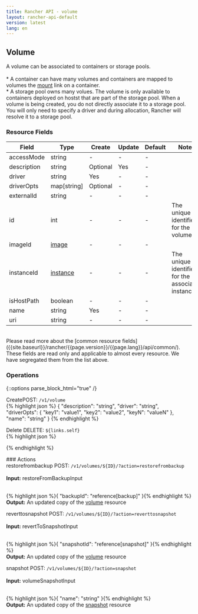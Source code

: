 ```yaml
---
title: Rancher API - volume
layout: rancher-api-default
version: latest
lang: en
---
```


## Volume

A volume can be associated to containers or storage pools. <br><br> * A container can have many volumes and containers are mapped to volumes the [mount]({{site.baseurl}}/rancher/{{page.version}}/{{page.lang}}/api/api-resources/mount/) link on a container. <br> * A storage pool owns many volues. The volume is only available to containers deployed on hostst that are part of the storage pool. When a volume is being created, you do not directly associate it to a storage pool. You will only need to specify a driver and during allocation, Rancher will resolve it to a storage pool.

### Resource Fields

Field | Type | Create | Update | Default | Notes
---|---|---|---|---|---
accessMode | string | - | - | - | 
description | string | Optional | Yes | - | 
driver | string | Yes | - | - | 
driverOpts | map[string] | Optional | - | - | 
externalId | string | - | - | - | 
id | int | - | - | - | The unique identifier for the volume
imageId | [image]({{site.baseurl}}/rancher/{{page.version}}/{{page.lang}}/api/api-resources/image/) | - | - | - | 
instanceId | [instance]({{site.baseurl}}/rancher/{{page.version}}/{{page.lang}}/api/api-resources/instance/) | - | - | - | The unique identifier for the associated instance
isHostPath | boolean | - | - | - | 
name | string | Yes | - | - | 
uri | string | - | - | - | 

<br>
Please read more about the [common resource fields]({{site.baseurl}}/rancher/{{page.version}}/{{page.lang}}/api/common/). These fields are read only and applicable to almost every resource. We have segregated them from the list above.

### Operations
{::options parse_block_html="true" /}
<a id="create"></a>
<div class="action"><span class="header">Create<span class="headerright">POST:  <code>/v1/volume</code></span></span>
<div class="action-contents">
{% highlight json %}
{
	"description": "string",
	"driver": "string",
	"driverOpts": {
		"key1": "value1",
		"key2": "value2",
		"keyN": "valueN"
	},
	"name": "string"
}
{% endhighlight %}
</div>
</div>





<a id="delete"></a>
<div class="action">
<span class="header">Delete
<span class="headerright">DELETE:  <code>${links.self}</code></span></span>
<div class="action-contents">
{% highlight json %}

{% endhighlight %}
</div>
</div>
### Actions
<div class="action">
<span class="header">
restorefrombackup
<span class="headerright">POST:  <code>/v1/volumes/${ID}/?action=restorefrombackup</code></span></span>
<div class="action-contents">

<br>
<span class="input">
<strong>Input:</strong> restoreFromBackupInput</span>

<br>{% highlight json %}{
	"backupId": "reference[backup]"
}{% endhighlight %}<br>
<span class="output"><strong>Output:</strong> An updated copy of the <a href="/rancher/api/api-resources/volume/">volume</a> resource</span>
</div></div>

<div class="action">
<span class="header">
reverttosnapshot
<span class="headerright">POST:  <code>/v1/volumes/${ID}/?action=reverttosnapshot</code></span></span>
<div class="action-contents">

<br>
<span class="input">
<strong>Input:</strong> revertToSnapshotInput</span>

<br>{% highlight json %}{
	"snapshotId": "reference[snapshot]"
}{% endhighlight %}<br>
<span class="output"><strong>Output:</strong> An updated copy of the <a href="/rancher/api/api-resources/volume/">volume</a> resource</span>
</div></div>

<div class="action">
<span class="header">
snapshot
<span class="headerright">POST:  <code>/v1/volumes/${ID}/?action=snapshot</code></span></span>
<div class="action-contents">

<br>
<span class="input">
<strong>Input:</strong> volumeSnapshotInput</span>

<br>{% highlight json %}{
	"name": "string"
}{% endhighlight %}<br>
<span class="output"><strong>Output:</strong> An updated copy of the <a href="/rancher/api/api-resources/snapshot/">snapshot</a> resource</span>
</div></div>


